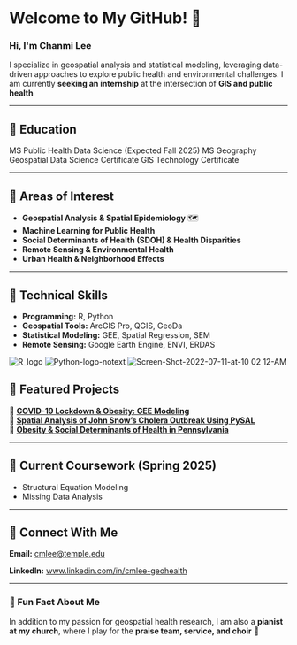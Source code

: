 # Welcome to My GitHub! 👋
### Hi, I'm Chanmi Lee 

I specialize in geospatial analysis and statistical modeling, leveraging data-driven approaches to explore public health and environmental challenges.
I am currently **seeking an internship** at the intersection of **GIS and public health**

---

## 📌 Education

MS Public Health Data Science (Expected Fall 2025)
MS Geography
Geospatial Data Science Certificate
GIS Technology Certificate

---

## 📌 Areas of Interest
- **Geospatial Analysis & Spatial Epidemiology**  🗺
- **Machine Learning for Public Health**  
- **Social Determinants of Health (SDOH) & Health Disparities**  
- **Remote Sensing & Environmental Health**  
- **Urban Health & Neighborhood Effects**  

---

## 📌 Technical Skills
- **Programming:** R, Python
- **Geospatial Tools:** ArcGIS Pro, QGIS, GeoDa
- **Statistical Modeling:** GEE, Spatial Regression, SEM  
- **Remote Sensing:** Google Earth Engine, ENVI, ERDAS

![R_logo](https://github.com/user-attachments/assets/88b6f1c3-2692-416f-a0d0-6332aee14a28) ![Python-logo-notext](https://github.com/user-attachments/assets/8ed1f141-bf9e-47ff-b736-c116e0430d0d) ![Screen-Shot-2022-07-11-at-10 02 12-AM](https://github.com/user-attachments/assets/0ec5dabb-b5dc-41fa-8ae3-bda9060fdb9e)



## 📌 Featured Projects
🔹 **[COVID-19 Lockdown & Obesity: GEE Modeling](https://github.com/geohealth/covid_obesity_GEE)**  
🔹 **[Spatial Analysis of John Snow’s Cholera Outbreak Using PySAL](https://github.com/geohealth/pysal_snow_cholera
)**  
🔹 **[Obesity & Social Determinants of Health in Pennsylvania](https://github.com/geohealth/obesity_SDOH_PA)**  

---

## 📌 Current Coursework (Spring 2025)
- Structural Equation Modeling  
- Missing Data Analysis 

---

## 📌 Connect With Me
**Email:** cmlee@temple.edu 

**LinkedIn:** www.linkedin.com/in/cmlee-geohealth

---

### 📌 Fun Fact About Me
In addition to my passion for geospatial health research, I am also a **pianist at my church**, where I play for the **praise team, service, and choir** 🎹


